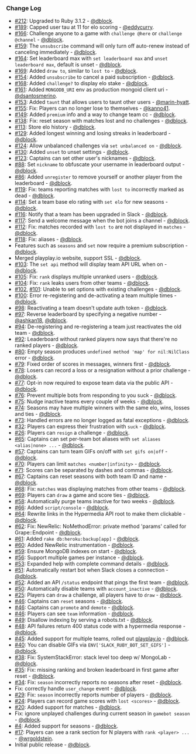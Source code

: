 ### Change Log

* [#212](https://github.com/dblock/slack-gamebot/pull/212): Upgraded to Ruby 3.1.2 - [@dblock](https://github.com/dblock).
* [#189](https://github.com/dblock/slack-gamebot/pull/189): Capped user tau at 11 for elo scoring - [@eddycurry](https://github.com/eddycurry).
* [#166](https://github.com/dblock/slack-gamebot/issues/166): Challenge anyone to a game with `challenge @here` or `challenge @channel` - [@dblock](https://github.com/dblock).
* [#159](https://github.com/dblock/slack-gamebot/issues/159): The `unsubscribe` command will only turn off auto-renew instead of canceling immediately - [@dblock](https://github.com/dblock).
* [#164](https://github.com/dblock/slack-gamebot/issues/163): Set leaderboard max with `set leaderboard max` and `unset leaderboard max`, default is unset - [@dblock](https://github.com/dblock).
* [#169](https://github.com/dblock/slack-gamebot/issues/169): Added `draw to`, similar to `lost to` - [@dblock](https://github.com/dblock).
* [#154](https://github.com/dblock/slack-gamebot/issues/154): Added `unsubscribe` to cancel a paid subscription - [@dblock](https://github.com/dblock).
* [#168](https://github.com/dblock/slack-gamebot/issues/168): Added `challenge?` to display elo stake - [@dblock](https://github.com/dblock).
* [#161](https://github.com/dblock/slack-gamebot/pull/161): Added `MONGODB_URI` env as production mongoid client uri - [@dsantosmerino](https://github.com/dsantosmerino).
* [#153](https://github.com/dblock/slack-gamebot/pull/153): Added `taunt` that allows users to taunt other users - [@marin-hyatt](https://github.com/marin-hyatt).
* [#155](https://github.com/dblock/slack-gamebot/issues/155): Fix: Players can no longer lose to themselves - [@kanno41](https://github.com/kanno41).
* [#149](https://github.com/dblock/slack-gamebot/issues/149): Added `premium` info and a way to change team cc - [@dblock](https://github.com/dblock).
* [#138](https://github.com/dblock/slack-gamebot/issues/138): Fix: reset season with matches lost and no challenges - [@dblock](https://github.com/dblock).
* [#113](https://github.com/dblock/slack-gamebot/issues/113): Store elo history - [@dblock](https://github.com/dblock).
* [#129](https://github.com/dblock/slack-gamebot/issues/129): Added longest winning and losing streaks in leaderboard - [@dblock](https://github.com/dblock).
* [#124](https://github.com/dblock/slack-gamebot/issues/124): Allow unbalanced challenges via `set unbalanced on` - [@dblock](https://github.com/dblock).
* [#130](https://github.com/dblock/slack-gamebot/issues/130): Added `unset` to unset settings - [@dblock](https://github.com/dblock).
* [#123](https://github.com/dblock/slack-gamebot/issues/123): Captains can set other user's nicknames - [@dblock](https://github.com/dblock).
* [#88](https://github.com/dblock/slack-gamebot/issues/88): Set `nickname` to obfuscate your username in leaderboard output - [@dblock](https://github.com/dblock).
* [#86](https://github.com/dblock/slack-gamebot/issues/86): Added `unregister` to remove yourself or another player from the leaderboard - [@dblock](https://github.com/dblock).
* [#119](https://github.com/dblock/slack-gamebot/issues/119): Fix: teams reporting matches with `lost to` incorrectly marked as dead - [@dblock](https://github.com/dblock).
* [#114](https://github.com/dblock/slack-gamebot/issues/114): Set a team base elo rating with `set elo` for new seasons - [@dblock](https://github.com/dblock).
* [#116](https://github.com/dblock/slack-gamebot/issues/116): Notify that a team has been upgraded in Slack - [@dblock](https://github.com/dblock).
* [#117](https://github.com/dblock/slack-gamebot/issues/117): Send a welcome message when the bot joins a channel - [@dblock](https://github.com/dblock).
* [#112](https://github.com/dblock/slack-gamebot/issues/112): Fix: matches recorded with `lost to` are not displayed in `matches` - [@dblock](https://github.com/dblock).
* [#118](https://github.com/dblock/slack-gamebot/issues/118): Fix: aliases - [@dblock](https://github.com/dblock).
* Features such as `seasons` and `set` now require a premium subscription - [@dblock](https://github.com/dblock).
* Merged playplay.io website, support SSL - [@dblock](https://github.com/dblock).
* [#103](https://github.com/dblock/slack-gamebot/issues/103): The `set api` method will display team API URL when on - [@dblock](https://github.com/dblock).
* [#105](https://github.com/dblock/slack-gamebot/issues/105): Fix: `rank` displays multiple unranked users - [@dblock](https://github.com/dblock).
* [#104](https://github.com/dblock/slack-gamebot/issues/104): Fix: `rank` leaks users from other teams - [@dblock](https://github.com/dblock).
* [#102](https://github.com/dblock/slack-gamebot/issues/102), [#101](https://github.com/dblock/slack-gamebot/issues/101): Unable to set options with existing challenges - [@dblock](https://github.com/dblock).
* [#100](https://github.com/dblock/slack-gamebot/issues/100): Error re-registering and de-activating a team multiple times - [@dblock](https://github.com/dblock).
* [#98](https://github.com/dblock/slack-gamebot/issues/98): Reactivating a team doesn't update auth token - [@dblock](https://github.com/dblock).
* [#97](https://github.com/dblock/slack-gamebot/pull/97): Reverse leaderboard by specifying a negative number - [@ashkan18](https://github.com/ashkan18), [@dblock](https://github.com/dblock).
* [#94](https://github.com/dblock/slack-gamebot/issues/94): De-registering and re-registering a team just reactivates the old team - [@dblock](https://github.com/dblock).
* [#92](https://github.com/dblock/slack-gamebot/issues/92): Leaderboard without ranked players now says that there're no ranked players - [@dblock](https://github.com/dblock).
* [#80](https://github.com/dblock/slack-gamebot/issues/80): Empty season produces `undefined method 'map' for nil:NilClass` error - [@dblock](https://github.com/dblock).
* [#79](https://github.com/dblock/slack-gamebot/issues/79): Fixed order of scores in messages, winners first - [@dblock](https://github.com/dblock).
* [#78](https://github.com/dblock/slack-gamebot/issues/78): Losers can record a loss or a resignation without a prior challenge - [@dblock](https://github.com/dblock).
* [#77](https://github.com/dblock/slack-gamebot/issues/77): Opt-in now required to expose team data via the public API - [@dblock](https://github.com/dblock).
* [#76](https://github.com/dblock/slack-gamebot/issues/76): Prevent multiple bots from responding to you suck - [@dblock](https://github.com/dblock).
* [#75](https://github.com/dblock/slack-gamebot/issues/75): Nudge inactive teams every couple of weeks - [@dblock](https://github.com/dblock).
* [#74](https://github.com/dblock/slack-gamebot/issues/74): Seasons may have multiple winners with the same elo, wins, losses and ties - [@dblock](https://github.com/dblock).
* [#73](https://github.com/dblock/slack-gamebot/issues/73): Handled errors are no longer logged as fatal exceptions - [@dblock](https://github.com/dblock).
* [#32](https://github.com/dblock/slack-gamebot/issues/32): Players can express their frustration with `suck` - [@dblock](https://github.com/dblock).
* [#26](https://github.com/dblock/slack-gamebot/issues/26): Players can `resign` a challenge - [@dblock](https://github.com/dblock).
* [#65](https://github.com/dblock/slack-gamebot/issues/65): Captains can set per-team bot aliases with `set aliases <alias|none> ...` - [@dblock](https://github.com/dblock).
* [#57](https://github.com/dblock/slack-gamebot/issues/57): Captains can turn team GIFs on/off with `set gifs on|off` - [@dblock](https://github.com/dblock).
* [#70](https://github.com/dblock/slack-gamebot/issues/70): Players can limit `matches <number|infinity>` - [@dblock](https://github.com/dblock).
* [#71](https://github.com/dblock/slack-gamebot/issues/71): Scores can be separated by dashes and commas - [@dblock](https://github.com/dblock).
* [#67](https://github.com/dblock/slack-gamebot/issues/67): Captains can reset seasons with both team ID and name - [@dblock](https://github.com/dblock).
* [#68](https://github.com/dblock/slack-gamebot/issues/68): Fix: `matches` was displaying matches from other teams - [@dblock](https://github.com/dblock).
* [#69](https://github.com/dblock/slack-gamebot/issues/69): Players can `draw` a game and score ties - [@dblock](https://github.com/dblock).
* [#58](https://github.com/dblock/slack-gamebot/issues/58): Automatically purge teams inactive for two weeks - [@dblock](https://github.com/dblock).
* [#66](https://github.com/dblock/slack-gamebot/issues/66): Added `script/console` - [@dblock](https://github.com/dblock).
* [#64](https://github.com/dblock/slack-gamebot/issues/64): Rewrite links in the Hypermedia API root to make them clickable - [@dblock](https://github.com/dblock).
* [#62](https://github.com/dblock/slack-gamebot/issues/62): Fix: NewRelic: NoMethodError: private method 'params' called for Grape::Endpoint - [@dblock](https://github.com/dblock).
* [#61](https://github.com/dblock/slack-gamebot/issues/61): Added `rake db:heroku:backup[app]` - [@dblock](https://github.com/dblock).
* [#60](https://github.com/dblock/slack-gamebot/issues/60): Added NewRelic instrumentation - [@dblock](https://github.com/dblock).
* [#59](https://github.com/dblock/slack-gamebot/issues/59): Ensure MongoDB indexes on start - [@dblock](https://github.com/dblock).
* [#56](https://github.com/dblock/slack-gamebot/issues/56): Support multiple games per instance - [@dblock](https://github.com/dblock).
* [#53](https://github.com/dblock/slack-gamebot/issues/53): Expanded help with complete command details - [@dblock](https://github.com/dblock).
* [#51](https://github.com/dblock/slack-gamebot/issues/51): Automatically restart bot when Slack closes a connection - [@dblock](https://github.com/dblock).
* [#52](https://github.com/dblock/slack-gamebot/issues/52): Added an API `/status` endpoint that pings the first team - [@dblock](https://github.com/dblock).
* [#50](https://github.com/dblock/slack-gamebot/issues/50): Automatically disable teams with `account_inactive` - [@dblock](https://github.com/dblock).
* [#25](https://github.com/dblock/slack-gamebot/issues/25): Players can `draw` a challenge, all players have to `draw` - [@dblock](https://github.com/dblock).
* [#46](https://github.com/dblock/slack-gamebot/issues/46): Captains can `reset` seasons - [@dblock](https://github.com/dblock).
* [#46](https://github.com/dblock/slack-gamebot/issues/46): Captains can `promote` and `demote` - [@dblock](https://github.com/dblock).
* [#46](https://github.com/dblock/slack-gamebot/issues/46): Players can see `team` information - [@dblock](https://github.com/dblock).
* [#49](https://github.com/dblock/slack-gamebot/issues/49): Disallow indexing by serving a robots.txt - [@dblock](https://github.com/dblock).
* [#48](https://github.com/dblock/slack-gamebot/issues/48): API failures return 400 status code with a hypermedia response - [@dblock](https://github.com/dblock).
* [#45](https://github.com/dblock/slack-gamebot/pull/45): Added support for multiple teams, rolled out [playplay.io](http://playplay.io) - [@dblock](https://github.com/dblock).
* [#40](https://github.com/dblock/slack-gamebot/issues/40): You can disable GIFs via `ENV['SLACK_RUBY_BOT_SET_GIFS']` - [@dblock](https://github.com/dblock).
* [#38](https://github.com/dblock/slack-gamebot/issues/38): Fix: SystemStackError: stack level too deep w/ MongoLab - [@dblock](https://github.com/dblock).
* [#35](https://github.com/dblock/slack-gamebot/issues/35): Fix: missing ranking and broken leaderboard in first game after reset - [@dblock](https://github.com/dblock).
* [#34](https://github.com/dblock/slack-gamebot/issues/34): Fix: `season` incorrectly reports no seasons after reset - [@dblock](https://github.com/dblock).
* Fix: correctly handle `user_change` event - [@dblock](https://github.com/dblock).
* [#29](https://github.com/dblock/slack-gamebot/issues/29): Fix: `season` incorrectly reports number of players - [@dblock](https://github.com/dblock).
* [#24](https://github.com/dblock/slack-gamebot/issues/24): Players can record game scores with `lost <scores>` - [@dblock](https://github.com/dblock).
* [#20](https://github.com/dblock/slack-gamebot/issues/20): Added support for matches - [@dblock](https://github.com/dblock).
* Fix: ignore unplayed challenges during current season in `gamebot season` - [@dblock](https://github.com/dblock).
* [#4](https://github.com/dblock/slack-gamebot/issues/4): Added support for seasons - [@dblock](https://github.com/dblock).
* [#17](https://github.com/dblock/slack-gamebot/pull/17): Players can see a rank section for N players with `rank <player> ...` - [@wrgoldstein](https://github.com/wrgoldstein).
* Initial public release - [@dblock](https://github.com/dblock).
